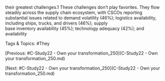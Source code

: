 their greatest challenges.1 
These challenges don’t play favorites. They flow steadily across the supply chain 
ecosystem, with CSCOs reporting substantial issues related to demand volatility 
(46%); logistics availability, including ships, trucks, and drivers (46%); supply  
base inventory availability (45%); technology adequacy (42%); and availability  

   Tags & Topics:
   #They

[Previous: #C-Study22 - Own your transformation_250](C-Study22 - Own your transformation_250.md)

[Next: #C-Study22 - Own your transformation_250](C-Study22 - Own your transformation_250.md)
